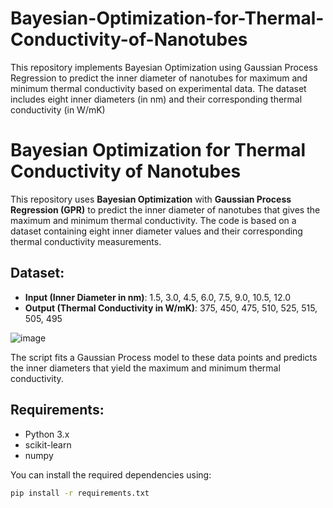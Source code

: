 # Bayesian-Optimization-for-Thermal-Conductivity-of-Nanotubes
This repository implements Bayesian Optimization using Gaussian Process Regression to predict the inner diameter of nanotubes for maximum and minimum thermal conductivity based on experimental data. The dataset includes eight inner diameters (in nm) and their corresponding thermal conductivity (in W/mK)
# Bayesian Optimization for Thermal Conductivity of Nanotubes

This repository uses **Bayesian Optimization** with **Gaussian Process Regression (GPR)** to predict the inner diameter of nanotubes that gives the maximum and minimum thermal conductivity. The code is based on a dataset containing eight inner diameter values and their corresponding thermal conductivity measurements. 

## Dataset:
- **Input (Inner Diameter in nm)**: 1.5, 3.0, 4.5, 6.0, 7.5, 9.0, 10.5, 12.0
- **Output (Thermal Conductivity in W/mK)**: 375, 450, 475, 510, 525, 515, 505, 495

![image](https://github.com/user-attachments/assets/bd5c577f-1fff-4f6d-8a70-79b417980248)


The script fits a Gaussian Process model to these data points and predicts the inner diameters that yield the maximum and minimum thermal conductivity.

## Requirements:
- Python 3.x
- scikit-learn
- numpy

You can install the required dependencies using:
```bash
pip install -r requirements.txt
